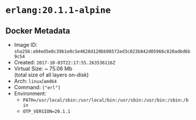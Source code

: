 # `erlang:20.1.1-alpine`

## Docker Metadata

- Image ID: `sha256:a94ed5e0c39b1e0c5e4628d120bb98572ed3c023b842d05966c820adbd6b9c54`
- Created: `2017-10-03T22:17:55.263536116Z`
- Virtual Size: ~ 75.06 Mb  
  (total size of all layers on-disk)
- Arch: `linux`/`amd64`
- Command: `["erl"]`
- Environment:
  - `PATH=/usr/local/sbin:/usr/local/bin:/usr/sbin:/usr/bin:/sbin:/bin`
  - `OTP_VERSION=20.1.1`
